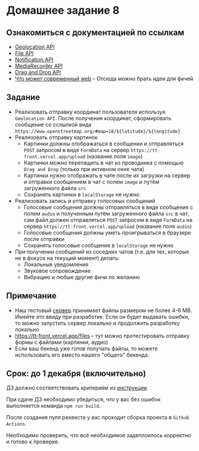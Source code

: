 # Домашнее задание 8

## Ознакомиться с документацией по ссылкам

- [Geolocation API](https://developer.mozilla.org/en-US/docs/Web/API/Geolocation_API)
- [File API](https://developer.mozilla.org/en-US/docs/Web/API/File)
- [Notification API](https://developer.mozilla.org/en-US/docs/Web/API/Notification)
- [MediaRecorder API](https://developer.mozilla.org/en-US/docs/Web/API/MediaRecorder)
- [Drag and Drop API](https://developer.mozilla.org/en-US/docs/Web/API/HTML_Drag_and_Drop_API)
- [Что может современный web](https://whatwebcando.today/) – Отсюда можно брать идеи для фичей


## Задание

* Реализовать отправку координат пользователя используя `Geolocation API`. После получения координат, сформировать сообщение со сслылкой вида `https://www.openstreetmap.org/#map=18/${latitude}/${longitude}`
* Реализовать отправку картинок
  * Картинки должны отображаться в сообщении и отправляться `POST` запросом в виде `FormData` на сервер `https://tt-front.vercel.app/upload` (название поля `image`)
  * Картинки можно перетащить в чат из проводника с помощью `Drag and Drop` (только при активном окне чата)
  * Картинки нужно отображать в чате после их загрузки на сервер и отправки сообщением в чат с полем `image` и путём загруженного файла `src`
  * Сохранять картинки в `localStorage` не нужно
* Реализовать запись и отправку голосовых сообщений
  * Голосовые сообщения должны отправляться в виде сообщения с полем `audio` и полученным путём загруженного файла `src` в чат, сам файл должен отправляться `POST` запросом в виде `FormData` на сервер `https://tt-front.vercel.app/upload` (название поля `audio`)
  * Голосовые сообщения должны уметь проигрываться в браузере после отправки
  * Сохранять голосовые сообщения в `localStorage` не нужно
* При получении сообщений из соседних чатов (т.е. для тех, которые не в фокусе на текущий момент) делать:
  * Локальные уведомления
  * Звуковое сопровождение
  * Вибрацию и любые другие фичи по желанию

## Примечание
* Наш тестовый [сервер](https://tt-front.vercel.app/) принимает файлы размером не более 4-6 MB. Имейте это ввиду при разработке. Если он будет выдавать ошибки, то можно запустить сервер локально и продолжить разработку локально
* https://tt-front.vercel.app/files – тут можно протестировать отправку формы с файлами (картинки, аудио)
* Если ваш бекенд уже готов получать файлы, то можете использовать его вместо нашего "общего" бекенда.

## Срок: до 1 декабря (включительно)

ДЗ должно соответствовать критериям из [инструкции](https://github.com/track-mail-ru/homework#9-%D0%BF%D1%80%D0%B0%D0%B2%D0%B8%D0%BB%D0%B0-%D1%81%D0%B4%D0%B0%D1%87%D0%B8-%D0%B4%D0%B7).

При сдаче ДЗ необходимо убедиться, что у вас без ошибок выполняется команда `npm run build`.

После создания пулл реквеста у вас проходит сборка проекта в `Github Actions`.

Необходимо проверить, что всё необходимое задеплоилось корректно и готово к проверке.
